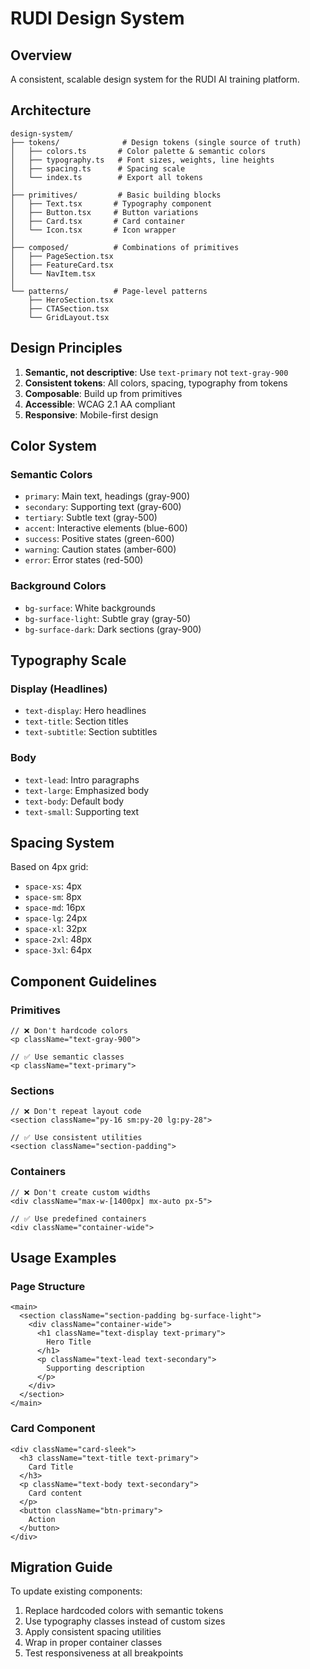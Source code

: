 # RUDI Design System

## Overview
A consistent, scalable design system for the RUDI AI training platform.

## Architecture

```
design-system/
├── tokens/              # Design tokens (single source of truth)
│   ├── colors.ts       # Color palette & semantic colors
│   ├── typography.ts   # Font sizes, weights, line heights
│   ├── spacing.ts      # Spacing scale
│   └── index.ts        # Export all tokens
│
├── primitives/         # Basic building blocks
│   ├── Text.tsx       # Typography component
│   ├── Button.tsx     # Button variations
│   ├── Card.tsx       # Card container
│   └── Icon.tsx       # Icon wrapper
│
├── composed/          # Combinations of primitives
│   ├── PageSection.tsx
│   ├── FeatureCard.tsx
│   └── NavItem.tsx
│
└── patterns/          # Page-level patterns
    ├── HeroSection.tsx
    ├── CTASection.tsx
    └── GridLayout.tsx
```

## Design Principles

1. **Semantic, not descriptive**: Use `text-primary` not `text-gray-900`
2. **Consistent tokens**: All colors, spacing, typography from tokens
3. **Composable**: Build up from primitives
4. **Accessible**: WCAG 2.1 AA compliant
5. **Responsive**: Mobile-first design

## Color System

### Semantic Colors
- `primary`: Main text, headings (gray-900)
- `secondary`: Supporting text (gray-600)
- `tertiary`: Subtle text (gray-500)
- `accent`: Interactive elements (blue-600)
- `success`: Positive states (green-600)
- `warning`: Caution states (amber-600)
- `error`: Error states (red-500)

### Background Colors
- `bg-surface`: White backgrounds
- `bg-surface-light`: Subtle gray (gray-50)
- `bg-surface-dark`: Dark sections (gray-900)

## Typography Scale

### Display (Headlines)
- `text-display`: Hero headlines
- `text-title`: Section titles
- `text-subtitle`: Section subtitles

### Body
- `text-lead`: Intro paragraphs
- `text-large`: Emphasized body
- `text-body`: Default body
- `text-small`: Supporting text

## Spacing System

Based on 4px grid:
- `space-xs`: 4px
- `space-sm`: 8px
- `space-md`: 16px
- `space-lg`: 24px
- `space-xl`: 32px
- `space-2xl`: 48px
- `space-3xl`: 64px

## Component Guidelines

### Primitives
```tsx
// ❌ Don't hardcode colors
<p className="text-gray-900">

// ✅ Use semantic classes
<p className="text-primary">
```

### Sections
```tsx
// ❌ Don't repeat layout code
<section className="py-16 sm:py-20 lg:py-28">

// ✅ Use consistent utilities
<section className="section-padding">
```

### Containers
```tsx
// ❌ Don't create custom widths
<div className="max-w-[1400px] mx-auto px-5">

// ✅ Use predefined containers
<div className="container-wide">
```

## Usage Examples

### Page Structure
```tsx
<main>
  <section className="section-padding bg-surface-light">
    <div className="container-wide">
      <h1 className="text-display text-primary">
        Hero Title
      </h1>
      <p className="text-lead text-secondary">
        Supporting description
      </p>
    </div>
  </section>
</main>
```

### Card Component
```tsx
<div className="card-sleek">
  <h3 className="text-title text-primary">
    Card Title
  </h3>
  <p className="text-body text-secondary">
    Card content
  </p>
  <button className="btn-primary">
    Action
  </button>
</div>
```

## Migration Guide

To update existing components:

1. Replace hardcoded colors with semantic tokens
2. Use typography classes instead of custom sizes
3. Apply consistent spacing utilities
4. Wrap in proper container classes
5. Test responsiveness at all breakpoints